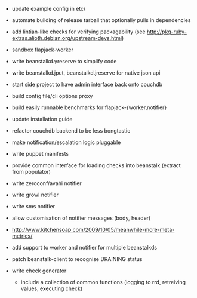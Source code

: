  * update example config in etc/

 * automate building of release tarball that optionally pulls in dependencies
 * add lintian-like checks for verifying packagability (see http://pkg-ruby-extras.alioth.debian.org/upstream-devs.html)
 
 * sandbox flapjack-worker
 * write beanstalkd.yreserve to simplify code
 * write beanstalkd.jput, beanstalkd.jreserve for native json api
 * start side project to have admin interface back onto couchdb

 * build config file/cli options proxy
 * build easily runnable benchmarks for flapjack-{worker,notifier}

 * update installation guide
 * refactor couchdb backend to be less bongtastic

 * make notification/escalation logic pluggable

 * write puppet manifests
 * provide common interface for loading checks into beanstalk (extract from populator)
 
 * write zeroconf/avahi notifier
 * write growl notifier
 * write sms notifier
 * allow customisation of notifier messages (body, header)

 * http://www.kitchensoap.com/2009/10/05/meanwhile-more-meta-metrics/

 * add support to worker and notifier for multiple beanstalkds
 * patch beanstalk-client to recognise DRAINING status 

 * write check generator
   * include a collection of common functions 
     (logging to rrd, retreiving values, executing check)


